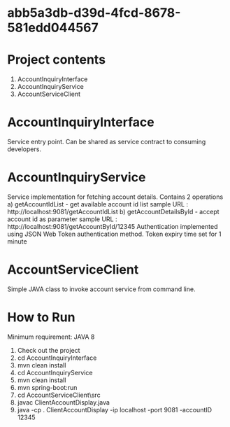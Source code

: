 # abb5a3db-d39d-4fcd-8678-581edd044567

# Project contents
1. AccountInquiryInterface
2. AccountInquiryService
3. AccountServiceClient

# AccountInquiryInterface 
Service entry point.
Can be shared as service contract to consuming developers.

# AccountInquiryService
Service implementation for fetching account details.
Contains 2 operations
  a) getAccountIdList - get available account id list
     sample URL : http://localhost:9081/getAccountIdList
  b) getAccountDetailsById - accept account id as parameter
     sample URL : http://localhost:9081/getAccountById/12345
Authentication implemented using JSON Web Token authentication method.
Token expiry time set for 1 minute

# AccountServiceClient
Simple JAVA class to invoke account service from command line.

# How to Run
Minimum requirement: JAVA 8
1. Check out the project
2. cd AccountInquiryInterface
3. mvn clean install
4. cd AccountInquiryService
5. mvn clean install
6. mvn spring-boot:run
7. cd AccountServiceClient\src
8. javac ClientAccountDisplay.java
9. java -cp . ClientAccountDisplay -ip localhost -port 9081 -accountID 12345



